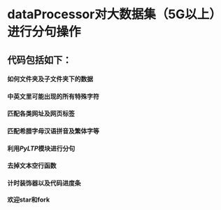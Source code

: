 # dataProcessor对大数据集（5G以上）进行分句操作
## 代码包括如下：
#### 如何文件夹及子文件夹下的数据
#### 中英文里可能出现的所有特殊字符
#### 匹配各类网址及网页标签
#### 匹配希腊字母汉语拼音及繁体字等
#### 利用*PyLTP*模块进行分句
#### 去掉文本空行函数
#### 计时装饰器以及代码进度条
**欢迎star和fork**
